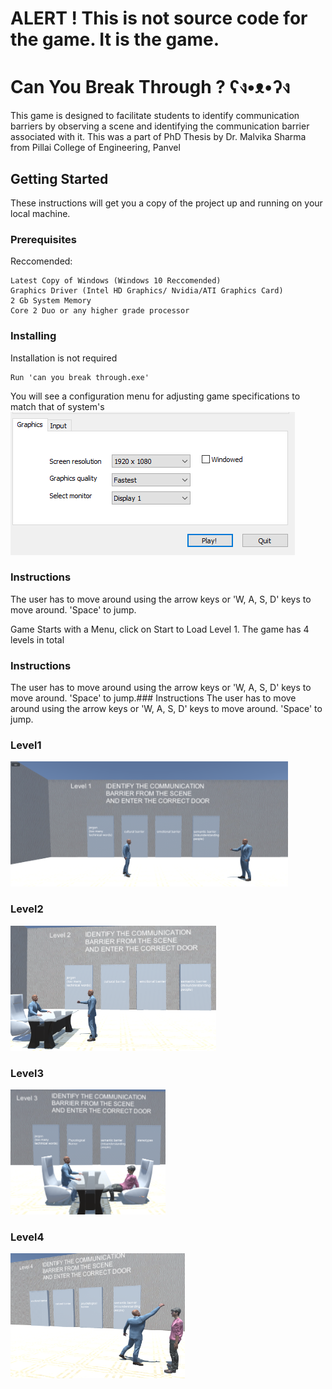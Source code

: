 # ALERT ! This is not source code for the game. It is the game.

# Can You Break Through ? ʕง•ᴥ•ʔง

This game is designed to facilitate students to identify communication barriers by observing
a scene and identifying the communication barrier associated with it.
This was a part of PhD Thesis by Dr. Malvika Sharma from Pillai College of Engineering, Panvel

## Getting Started
 
These instructions will get you a copy of the project up and running on your local machine.

### Prerequisites

Reccomended:
```
Latest Copy of Windows (Windows 10 Reccomended)
Graphics Driver (Intel HD Graphics/ Nvidia/ATI Graphics Card)
2 Gb System Memory
Core 2 Duo or any higher grade processor
```

### Installing

Installation is not required


```
Run 'can you break through.exe'
```
You will see a configuration menu for adjusting game specifications to match that of system's
![](img/config.PNG)

### Instructions
The user has to move around using the arrow keys or 'W, A, S, D' keys to move around.
'Space' to jump.

Game Starts with a Menu, click on Start to Load Level 1.
The game has 4 levels in total

### Instructions
The user has to move around using the arrow keys or 'W, A, S, D' keys to move around.
'Space' to jump.### Instructions
The user has to move around using the arrow keys or 'W, A, S, D' keys to move around.
'Space' to jump.

### Level1
<img src="img/l1.PNG" height="200"> 

### Level2
<img src="img/l2.PNG" height="200">

### Level3
<img src="img/l3.PNG" height="200">

### Level4
<img src="img/l4.PNG" height="200">


